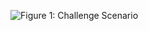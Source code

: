 ![Figure 1: Challenge Scenario](https://offsec-platform-prod.s3.amazonaws.com/offsec-courses/PWKR-LABS/imgs/challengelab2/01233ad451c1561bc376ad96effdf101-CL2Topo4px.png)